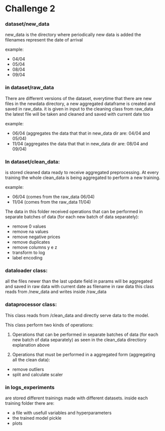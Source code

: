 # Challenge 2

### dataset/new_data
new_data is the directory where periodically new data is added
the filenames represent the date of arrival 

example:
- 04/04
- 05/04
- 08/04
- 09/04

### in dataset/raw_data
There are different versions of the dataset, everytime that there are new files in the newdata directory, a new aggregated dataframe is created and saved in raw_data. it is given in input to the cleaning class
from raw_data the latest file will be taken and cleaned and saved with current date too

example:
- 06/04  (aggregates the data that that in new_data dir are: 04/04 and 05/04)
- 11/04 (aggregates the data that that in new_data dir are: 08/04 and 09/04)

### In dataset/clean_data:
is stored cleaned data ready to receive aggregated preprocessing.
At every training the whole clean_data is being aggregated to perform a new training.

example:
- 06/04  (comes from the raw_data 06/04)
- 11/04 (comes from the raw_data 11/04)

The data in this folder received operations that can be performed in separate batches of data (for each new batch of data separately):
- remove 0 values
- remove na values
- remove negative prices
- remove duplicates 
- remove columns y e z
- transform to log
- label encoding

### dataloader class:
all the files newer than the last update field in params will be aggregated and saved in raw data with current date as filename in raw data
this class reads from /new_data and writes inside /raw_data

### dataprocessor class:
This class reads from /clean_data and directly serve data to the model.

This class  perform two kinds of operations:

1) Operations that can be performed in separate batches of data (for each new batch of data separately) as seen in the clean_data directiory explanation above

2) Operations that must be performed in a aggregated form (aggregating all the clean data):
- remove outliers
- split and calculate scaler

### in logs_experiments
are stored different trainings made with different datasets.
inside each training folder there are:
- a file with usefull variables and hyperparameters
- the trained model pickle 
- plots

